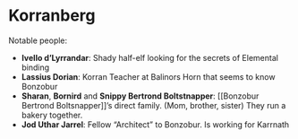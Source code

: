 # Korranberg

Notable people:

- **Ivello d’Lyrrandar**: Shady half-elf looking for the secrets of Elemental binding
- **Lassius Dorian**: Korran Teacher at Balinors Horn that seems to know Bonzobur
- **Sharan**, **Bornird** and **Snippy Bertrond Boltstnapper**: [[Bonzobur Bertrond Boltsnapper]]’s direct family. (Mom, brother, sister) They run a bakery together.
- **Jod Uthar Jarrel**: Fellow “Architect” to Bonzobur. Is working for Karrnath
